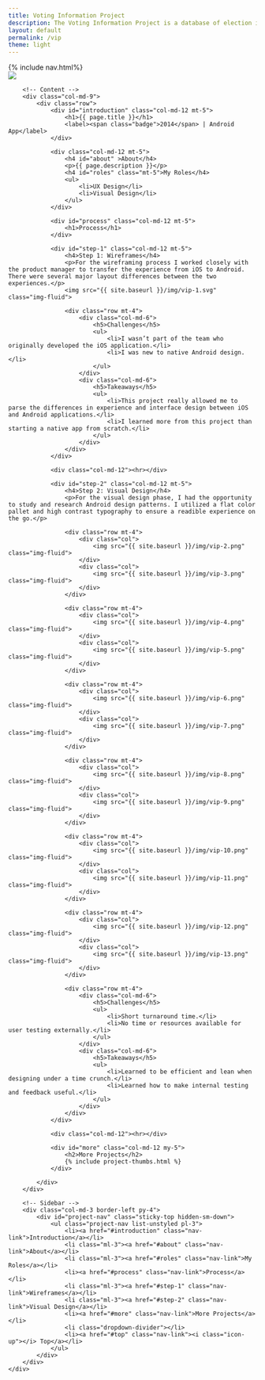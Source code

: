 ```yaml
---
title: Voting Information Project
description: The Voting Information Project is a database of election information made accessible to citizens via mobile device. The application provides an intuitive interface for users to find data about upcoming elections, such as where to vote, directions to polling location, issues on the ballot, and even candidates’ contact information.
layout: default
permalink: /vip
theme: light
---
```


<div id="top" class="row">
	{% include nav.html%}
	<div class="container px-0">
		<div class="row">
			<div class="col-md-12">
				<img src="{{ site.baseurl }}/img/vip-hero.png" class="img-fluid">
			</div>
		</div>
	</div>
</div>

<div id="project-vip" class="container">
	<div class="row">
		
		<!-- Content -->
		<div class="col-md-9">
			<div class="row">
				<div id="introduction" class="col-md-12 mt-5">
					<h1>{{ page.title }}</h1>
					<label><span class="badge">2014</span> | Android App</label>
				</div>

				<div class="col-md-12 mt-5">
					<h4 id="about" >About</h4>
					<p>{{ page.description }}</p>
					<h4 id="roles" class="mt-5">My Roles</h4>
					<ul>
						<li>UX Design</li>
						<li>Visual Design</li>
					</ul>
				</div>

				<div id="process" class="col-md-12 mt-5">
					<h1>Process</h1>
				</div>

				<div id="step-1" class="col-md-12 mt-5">
					<h4>Step 1: Wireframes</h4>
					<p>For the wireframing process I worked closely with the product manager to transfer the experience from iOS to Android. There were several major layout differences between the two experiences.</p>
					<img src="{{ site.baseurl }}/img/vip-1.svg" class="img-fluid">

					<div class="row mt-4">
						<div class="col-md-6">
							<h5>Challenges</h5>
							<ul>
								<li>I wasn’t part of the team who originally developed the iOS application.</li>
								<li>I was new to native Android design.</li>
							</ul>
						</div>
						<div class="col-md-6">
							<h5>Takeaways</h5>
							<ul>
								<li>This project really allowed me to parse the differences in experience and interface design between iOS and Android applications.</li>
								<li>I learned more from this project than starting a native app from scratch.</li>
							</ul>
						</div>
					</div>
				</div>

				<div class="col-md-12"><hr></div>

				<div id="step-2" class="col-md-12 mt-5">
					<h4>Step 2: Visual Design</h4>
					<p>For the visual design phase, I had the opportunity to study and research Android design patterns. I utilized a flat color pallet and high contrast typography to ensure a readible experience on the go.</p>

					<div class="row mt-4">
						<div class="col">
							<img src="{{ site.baseurl }}/img/vip-2.png" class="img-fluid">
						</div>
						<div class="col">
							<img src="{{ site.baseurl }}/img/vip-3.png" class="img-fluid">
						</div>
					</div>

					<div class="row mt-4">
						<div class="col">
							<img src="{{ site.baseurl }}/img/vip-4.png" class="img-fluid">
						</div>
						<div class="col">
							<img src="{{ site.baseurl }}/img/vip-5.png" class="img-fluid">
						</div>
					</div>

					<div class="row mt-4">
						<div class="col">
							<img src="{{ site.baseurl }}/img/vip-6.png" class="img-fluid">
						</div>
						<div class="col">
							<img src="{{ site.baseurl }}/img/vip-7.png" class="img-fluid">
						</div>
					</div>

					<div class="row mt-4">
						<div class="col">
							<img src="{{ site.baseurl }}/img/vip-8.png" class="img-fluid">
						</div>
						<div class="col">
							<img src="{{ site.baseurl }}/img/vip-9.png" class="img-fluid">
						</div>
					</div>

					<div class="row mt-4">
						<div class="col">
							<img src="{{ site.baseurl }}/img/vip-10.png" class="img-fluid">
						</div>
						<div class="col">
							<img src="{{ site.baseurl }}/img/vip-11.png" class="img-fluid">
						</div>
					</div>
						
					<div class="row mt-4">
						<div class="col">
							<img src="{{ site.baseurl }}/img/vip-12.png" class="img-fluid">
						</div>
						<div class="col">
							<img src="{{ site.baseurl }}/img/vip-13.png" class="img-fluid">
						</div>
					</div>

					<div class="row mt-4">
						<div class="col-md-6">
							<h5>Challenges</h5>
							<ul>
								<li>Short turnaround time.</li>
								<li>No time or resources available for user testing externally.</li>
							</ul>
						</div>
						<div class="col-md-6">
							<h5>Takeaways</h5>
							<ul>
								<li>Learned to be efficient and lean when designing under a time crunch.</li>
								<li>Learned how to make internal testing and feedback useful.</li>
							</ul>
						</div>
					</div>
				</div>

				<div class="col-md-12"><hr></div>

				<div id="more" class="col-md-12 my-5">
					<h2>More Projects</h2>
					{% include project-thumbs.html %}
				</div>

			</div>
		</div>
		
		<!-- Sidebar -->
		<div class="col-md-3 border-left py-4">
			<div id="project-nav" class="sticky-top hidden-sm-down">
				<ul class="project-nav list-unstyled pl-3">
					<li><a href="#introduction" class="nav-link">Introduction</a></li>
					<li class="ml-3"><a href="#about" class="nav-link">About</a></li>
					<li class="ml-3"><a href="#roles" class="nav-link">My Roles</a></li>
					<li><a href="#process" class="nav-link">Process</a></li>
					<li class="ml-3"><a href="#step-1" class="nav-link">Wireframes</a></li>
					<li class="ml-3"><a href="#step-2" class="nav-link">Visual Design</a></li>
					<li><a href="#more" class="nav-link">More Projects</a></li>
					<li class="dropdown-divider"></li>
					<li><a href="#top" class="nav-link"><i class="icon-up"></i> Top</a></li>
				</ul>
			</div>
		</div>
	</div>
</div>